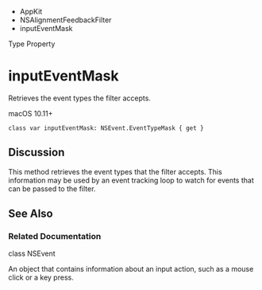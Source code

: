 

- AppKit
- NSAlignmentFeedbackFilter
-  inputEventMask 

Type Property

# inputEventMask

Retrieves the event types the filter accepts.

macOS 10.11+

``` source
class var inputEventMask: NSEvent.EventTypeMask { get }
```

## Discussion

This method retrieves the event types that the filter accepts. This information may be used by an event tracking loop to watch for events that can be passed to the filter.

## See Also

### Related Documentation

class NSEvent

An object that contains information about an input action, such as a mouse click or a key press.

